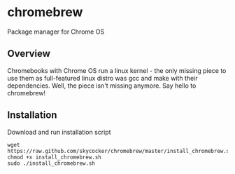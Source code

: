 chromebrew
==========

Package manager for Chrome OS

Overview
--------
Chromebooks with Chrome OS run a linux kernel - the only missing piece to use them as full-featured linux distro was gcc and make with their dependencies. Well, the piece isn't missing anymore. Say hello to chromebrew!

Installation
------------

Download and run installation script

    wget https://raw.github.com/skycocker/chromebrew/master/install_chromebrew.sh
    chmod +x install_chromebrew.sh
    sudo ./install_chromebrew.sh
